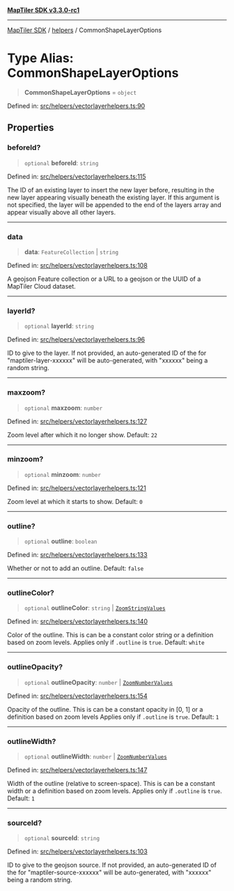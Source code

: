 [**MapTiler SDK v3.3.0-rc1**](../../../../README.md)

***

[MapTiler SDK](../../../../README.md) / [helpers](../README.md) / CommonShapeLayerOptions

# Type Alias: CommonShapeLayerOptions

> **CommonShapeLayerOptions** = `object`

Defined in: [src/helpers/vectorlayerhelpers.ts:90](https://github.com/maptiler/maptiler-sdk-js/blob/d9cb958ebf063ecde2f6f583eb172e5a83460e6a/src/helpers/vectorlayerhelpers.ts#L90)

## Properties

### beforeId?

> `optional` **beforeId**: `string`

Defined in: [src/helpers/vectorlayerhelpers.ts:115](https://github.com/maptiler/maptiler-sdk-js/blob/d9cb958ebf063ecde2f6f583eb172e5a83460e6a/src/helpers/vectorlayerhelpers.ts#L115)

The ID of an existing layer to insert the new layer before, resulting in the new layer appearing
visually beneath the existing layer. If this argument is not specified, the layer will be appended
to the end of the layers array and appear visually above all other layers.

***

### data

> **data**: `FeatureCollection` \| `string`

Defined in: [src/helpers/vectorlayerhelpers.ts:108](https://github.com/maptiler/maptiler-sdk-js/blob/d9cb958ebf063ecde2f6f583eb172e5a83460e6a/src/helpers/vectorlayerhelpers.ts#L108)

A geojson Feature collection or a URL to a geojson or the UUID of a MapTiler Cloud dataset.

***

### layerId?

> `optional` **layerId**: `string`

Defined in: [src/helpers/vectorlayerhelpers.ts:96](https://github.com/maptiler/maptiler-sdk-js/blob/d9cb958ebf063ecde2f6f583eb172e5a83460e6a/src/helpers/vectorlayerhelpers.ts#L96)

ID to give to the layer.
If not provided, an auto-generated ID of the for "maptiler-layer-xxxxxx" will be auto-generated,
with "xxxxxx" being a random string.

***

### maxzoom?

> `optional` **maxzoom**: `number`

Defined in: [src/helpers/vectorlayerhelpers.ts:127](https://github.com/maptiler/maptiler-sdk-js/blob/d9cb958ebf063ecde2f6f583eb172e5a83460e6a/src/helpers/vectorlayerhelpers.ts#L127)

Zoom level after which it no longer show.
Default: `22`

***

### minzoom?

> `optional` **minzoom**: `number`

Defined in: [src/helpers/vectorlayerhelpers.ts:121](https://github.com/maptiler/maptiler-sdk-js/blob/d9cb958ebf063ecde2f6f583eb172e5a83460e6a/src/helpers/vectorlayerhelpers.ts#L121)

Zoom level at which it starts to show.
Default: `0`

***

### outline?

> `optional` **outline**: `boolean`

Defined in: [src/helpers/vectorlayerhelpers.ts:133](https://github.com/maptiler/maptiler-sdk-js/blob/d9cb958ebf063ecde2f6f583eb172e5a83460e6a/src/helpers/vectorlayerhelpers.ts#L133)

Whether or not to add an outline.
Default: `false`

***

### outlineColor?

> `optional` **outlineColor**: `string` \| [`ZoomStringValues`](ZoomStringValues.md)

Defined in: [src/helpers/vectorlayerhelpers.ts:140](https://github.com/maptiler/maptiler-sdk-js/blob/d9cb958ebf063ecde2f6f583eb172e5a83460e6a/src/helpers/vectorlayerhelpers.ts#L140)

Color of the outline. This is can be a constant color string or a definition based on zoom levels.
Applies only if `.outline` is `true`.
Default: `white`

***

### outlineOpacity?

> `optional` **outlineOpacity**: `number` \| [`ZoomNumberValues`](ZoomNumberValues.md)

Defined in: [src/helpers/vectorlayerhelpers.ts:154](https://github.com/maptiler/maptiler-sdk-js/blob/d9cb958ebf063ecde2f6f583eb172e5a83460e6a/src/helpers/vectorlayerhelpers.ts#L154)

Opacity of the outline. This is can be a constant opacity in [0, 1] or a definition based on zoom levels
Applies only if `.outline` is `true`.
Default: `1`

***

### outlineWidth?

> `optional` **outlineWidth**: `number` \| [`ZoomNumberValues`](ZoomNumberValues.md)

Defined in: [src/helpers/vectorlayerhelpers.ts:147](https://github.com/maptiler/maptiler-sdk-js/blob/d9cb958ebf063ecde2f6f583eb172e5a83460e6a/src/helpers/vectorlayerhelpers.ts#L147)

Width of the outline (relative to screen-space). This is can be a constant width or a definition based on zoom levels.
Applies only if `.outline` is `true`.
Default: `1`

***

### sourceId?

> `optional` **sourceId**: `string`

Defined in: [src/helpers/vectorlayerhelpers.ts:103](https://github.com/maptiler/maptiler-sdk-js/blob/d9cb958ebf063ecde2f6f583eb172e5a83460e6a/src/helpers/vectorlayerhelpers.ts#L103)

ID to give to the geojson source.
If not provided, an auto-generated ID of the for "maptiler-source-xxxxxx" will be auto-generated,
with "xxxxxx" being a random string.

